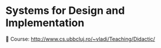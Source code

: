 # Systems for Design and Implementation
🔖 Course: http://www.cs.ubbcluj.ro/~vladi/Teaching/Didactic/
